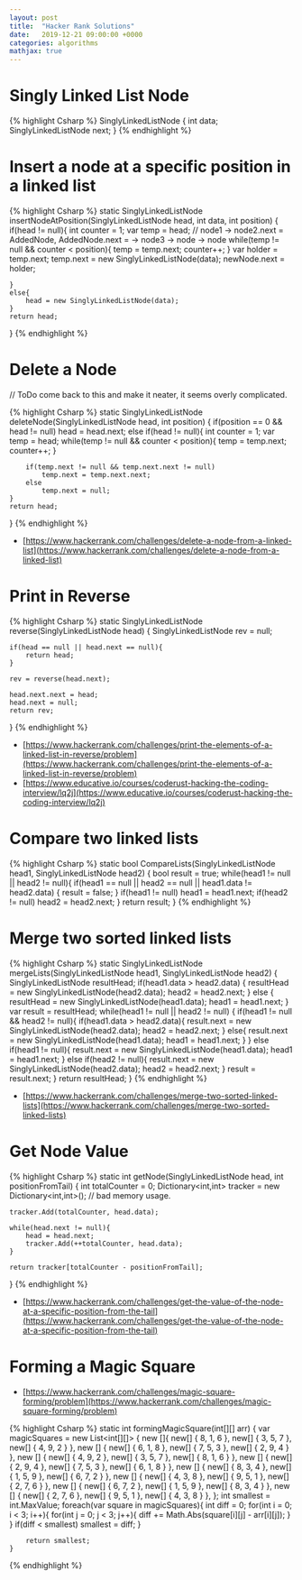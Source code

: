 ```yaml
---
layout: post
title:  "Hacker Rank Solutions"
date:   2019-12-21 09:00:00 +0000
categories: algorithms
mathjax: true
---
```


# Singly Linked List Node

{% highlight Csharp %}
SinglyLinkedListNode {
         int data;
         SinglyLinkedListNode next;
     }
 {% endhighlight %}

# Insert a node at a specific position in a linked list

{% highlight Csharp %}
static SinglyLinkedListNode insertNodeAtPosition(SinglyLinkedListNode head, int data, int position) {
	if(head != null){
		int counter = 1;
		var temp = head;
		// node1 -> node2.next = AddedNode, AddedNode.next = -> node3 -> node -> node
		while(temp != null && counter < position){
			temp = temp.next;
			counter++;
		}
		var holder = temp.next;
		temp.next = new SinglyLinkedListNode(data);
		newNode.next = holder;

	}
	else{
		head = new SinglyLinkedListNode(data);
	}
	return head;
}
{% endhighlight %}

# Delete a Node
// ToDo come back to this and make it neater, it seems overly complicated.

{% highlight Csharp %}
static SinglyLinkedListNode deleteNode(SinglyLinkedListNode head, int position)
{
    if(position == 0 && head != null)
        head = head.next;
    else if(head != null){
        int counter = 1;
        var temp = head;
        while(temp != null && counter < position){
            temp = temp.next;
            counter++;
        }

        if(temp.next != null && temp.next.next != null)
            temp.next = temp.next.next;
        else
            temp.next = null;
    }
    return head;
}
{% endhighlight %}
- [https://www.hackerrank.com/challenges/delete-a-node-from-a-linked-list](https://www.hackerrank.com/challenges/delete-a-node-from-a-linked-list)

# Print in Reverse

{% highlight Csharp %}
static SinglyLinkedListNode reverse(SinglyLinkedListNode head) {
	SinglyLinkedListNode rev = null;

	if(head == null || head.next == null){
		return head;
	}

	rev = reverse(head.next);

	head.next.next = head;
	head.next = null;
	return rev;
}
{% endhighlight %}
- [https://www.hackerrank.com/challenges/print-the-elements-of-a-linked-list-in-reverse/problem](https://www.hackerrank.com/challenges/print-the-elements-of-a-linked-list-in-reverse/problem)
- [https://www.educative.io/courses/coderust-hacking-the-coding-interview/lq2j](https://www.educative.io/courses/coderust-hacking-the-coding-interview/lq2j)

# Compare two linked lists

{% highlight Csharp %}
static bool CompareLists(SinglyLinkedListNode head1, SinglyLinkedListNode head2) {
	bool result = true;
	while(head1 != null || head2 != null){
		if(head1 == null || head2 == null || head1.data != head2.data)
		{
			result = false;
		}
		if(head1 != null)
			head1 = head1.next;
		if(head2 != null)
			head2 = head2.next;
	}
	return result;
}
{% endhighlight %}

# Merge two sorted linked lists

{% highlight Csharp %}
static SinglyLinkedListNode mergeLists(SinglyLinkedListNode head1, SinglyLinkedListNode head2) {
SinglyLinkedListNode resultHead;
	if(head1.data > head2.data)
	{
		resultHead = new SinglyLinkedListNode(head2.data);
		head2 = head2.next;
	}
	else
	{
		resultHead = new SinglyLinkedListNode(head1.data);
		head1 = head1.next;
	}
	var result = resultHead;
	while(head1 != null || head2 != null)
	{
		if(head1 != null && head2 != null){
			if(head1.data > head2.data){
				result.next = new SinglyLinkedListNode(head2.data);
				head2 = head2.next;
			}
			else{
				result.next = new SinglyLinkedListNode(head1.data);
				head1 = head1.next;
			}
		}
		else if(head1 != null){
			result.next = new SinglyLinkedListNode(head1.data);
			head1 = head1.next;
		}
		else if(head2 != null){
			result.next = new SinglyLinkedListNode(head2.data);
			head2 = head2.next;
		}
		result = result.next;
	}
	return resultHead;
}
{% endhighlight %}

- [https://www.hackerrank.com/challenges/merge-two-sorted-linked-lists](https://www.hackerrank.com/challenges/merge-two-sorted-linked-lists)

# Get Node Value

{% highlight Csharp %}
static int getNode(SinglyLinkedListNode head, int positionFromTail) {
	int totalCounter = 0;
	Dictionary<int,int> tracker = new Dictionary<int,int>(); // bad memory usage.

	tracker.Add(totalCounter, head.data);

	while(head.next != null){
		head = head.next;
		tracker.Add(++totalCounter, head.data);
	}

	return tracker[totalCounter - positionFromTail];
}
{% endhighlight %}
- [https://www.hackerrank.com/challenges/get-the-value-of-the-node-at-a-specific-position-from-the-tail](https://www.hackerrank.com/challenges/get-the-value-of-the-node-at-a-specific-position-from-the-tail)

# Forming a Magic Square
- [https://www.hackerrank.com/challenges/magic-square-forming/problem](https://www.hackerrank.com/challenges/magic-square-forming/problem)

{% highlight Csharp %}
static int formingMagicSquare(int[][] arr) {
        var magicSquares = new List<int[][]>
		{
			new []{ new[] { 8, 1, 6 }, new[] { 3, 5, 7 }, new[] { 4, 9, 2 } },
			new [] { new[] { 6, 1, 8 }, new[] { 7, 5, 3 }, new[] { 2, 9, 4 } },
			new [] { new[] { 4, 9, 2 }, new[] { 3, 5, 7 }, new[] { 8, 1, 6 } },
			new [] { new[] { 2, 9, 4 }, new[] { 7, 5, 3 }, new[] { 6, 1, 8 } },
			new [] { new[] { 8, 3, 4 }, new[] { 1, 5, 9 }, new[] { 6, 7, 2 } },
			new [] { new[] { 4, 3, 8 }, new[] { 9, 5, 1 }, new[] { 2, 7, 6 } },
			new [] { new[] { 6, 7, 2 }, new[] { 1, 5, 9 }, new[] { 8, 3, 4 } },
			new [] { new[] { 2, 7, 6 }, new[] { 9, 5, 1 }, new[] { 4, 3, 8 } },
		};
        int smallest = int.MaxValue;
        foreach(var square in magicSquares){
            int diff = 0;
            for(int i = 0; i < 3; i++){
                for(int j = 0; j < 3; j++){
                    diff += Math.Abs(square[i][j] - arr[i][j]);
                }
            }
            if(diff < smallest)
                smallest = diff;
        }

        return smallest;
    }
{% endhighlight %}
